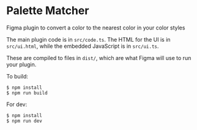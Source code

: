 # Palette Matcher

Figma plugin to convert a color to the nearest color in your color styles

The main plugin code is in `src/code.ts`. The HTML for the UI is in
`src/ui.html`, while the embedded JavaScript is in `src/ui.ts`.

These are compiled to files in `dist/`, which are what Figma will use to run
your plugin.

To build:

    $ npm install
    $ npm run build

For dev:

    $ npm install
    $ npm run dev
